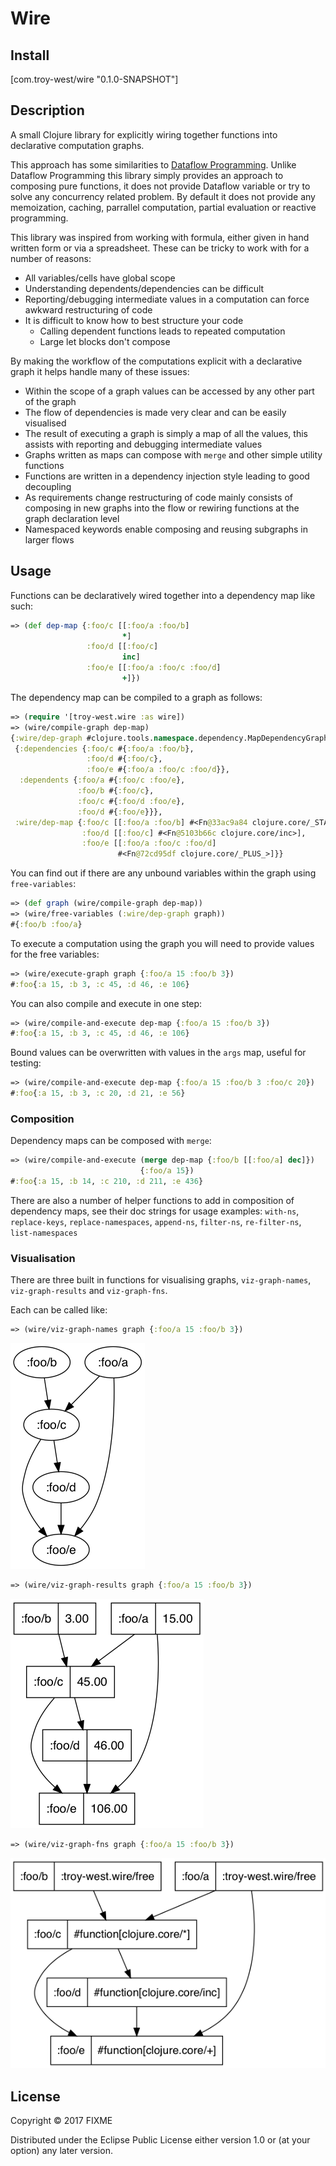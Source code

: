 # Wire

  ## Install

  [com.troy-west/wire "0.1.0-SNAPSHOT"]

  ## Description

  A small Clojure library for explicitly wiring together functions into
  declarative computation graphs.

  This approach has some similarities to [Dataflow Programming](https://en.wikipedia.org/wiki/Dataflow_programming).
  Unlike Dataflow Programming this library simply provides an approach to
  composing pure functions, it does not provide Dataflow variable or try to
  solve any concurrency related problem. By default it does not provide any
  memoization, caching, parrallel computation, partial evaluation or reactive
  programming.

  This library was inspired from working with formula, either given in hand
  written form or via a spreadsheet. These can be tricky to work with for a
  number of reasons:

  * All variables/cells have global scope
  * Understanding dependents/dependencies can be difficult
  * Reporting/debugging intermediate values in a computation can force
    awkward restructuring of code
  * It is difficult to know how to best structure your code
    * Calling dependent functions leads to repeated computation
    * Large let blocks don't compose

  By making the workflow of the computations explicit with a declarative
  graph it helps handle many of these issues:

  * Within the scope of a graph values can be accessed by any other part of
    the graph
  * The flow of dependencies is made very clear and can be easily visualised
  * The result of executing a graph is simply a map of all the values, this
    assists with reporting and debugging intermediate values
  * Graphs written as maps can compose with `merge` and other simple
    utility functions
  * Functions are written in a dependency injection style leading to
    good decoupling
  * As requirements change restructuring of code mainly consists of composing
    in new graphs into the flow or rewiring functions at the graph declaration
    level
  * Namespaced keywords enable composing and reusing subgraphs in larger flows

  ## Usage

  Functions can be declaratively wired together into a dependency map like such:

  ```clojure
  => (def dep-map {:foo/c [[:foo/a :foo/b]
                           *]
                   :foo/d [[:foo/c]
                           inc]
                   :foo/e [[:foo/a :foo/c :foo/d]
                           +]})
  ```

  The dependency map can be compiled to a graph as follows:

  ```clojure
  => (require '[troy-west.wire :as wire])
  => (wire/compile-graph dep-map)
  {:wire/dep-graph #clojure.tools.namespace.dependency.MapDependencyGraph
   {:dependencies {:foo/c #{:foo/a :foo/b},
                   :foo/d #{:foo/c},
                   :foo/e #{:foo/a :foo/c :foo/d}},
    :dependents {:foo/a #{:foo/c :foo/e},
                 :foo/b #{:foo/c},
                 :foo/c #{:foo/d :foo/e},
                 :foo/d #{:foo/e}}},
   :wire/dep-map {:foo/c [[:foo/a :foo/b] #<Fn@33ac9a84 clojure.core/_STAR_>],
                  :foo/d [[:foo/c] #<Fn@5103b66c clojure.core/inc>],
                  :foo/e [[:foo/a :foo/c :foo/d]
                          #<Fn@72cd95df clojure.core/_PLUS_>]}}
  ```

  You can find out if there are any unbound variables within the graph using
  `free-variables`:

  ```clojure
  => (def graph (wire/compile-graph dep-map))
  => (wire/free-variables (:wire/dep-graph graph))
  #{:foo/b :foo/a}
  ```

  To execute a computation using the graph you will need to provide values for
  the free variables:

  ```clojure
  => (wire/execute-graph graph {:foo/a 15 :foo/b 3})
  #:foo{:a 15, :b 3, :c 45, :d 46, :e 106}
  ```

  You can also compile and execute in one step:

  ```clojure
  => (wire/compile-and-execute dep-map {:foo/a 15 :foo/b 3})
  #:foo{:a 15, :b 3, :c 45, :d 46, :e 106}
  ```

  Bound values can be overwritten with values in the `args` map,
  useful for testing:

  ```clojure
  => (wire/compile-and-execute dep-map {:foo/a 15 :foo/b 3 :foo/c 20})
  #:foo{:a 15, :b 3, :c 20, :d 21, :e 56}
  ```

  ### Composition

  Dependency maps can be composed with `merge`:

  ```clojure
  => (wire/compile-and-execute (merge dep-map {:foo/b [[:foo/a] dec]})
                               {:foo/a 15})
  #:foo{:a 15, :b 14, :c 210, :d 211, :e 436}
  ```

  There are also a number of helper functions to add in composition of
  dependency maps, see their doc strings for usage examples:
  `with-ns`, `replace-keys`, `replace-namespaces`, `append-ns`, `filter-ns`,
  `re-filter-ns`, `list-namespaces`

  ### Visualisation

  There are three built in functions for visualising graphs,
  `viz-graph-names`, `viz-graph-results` and `viz-graph-fns`.

  Each can be called like:

  ```clojure
  => (wire/viz-graph-names graph {:foo/a 15 :foo/b 3})
  ```
  ![View graph with names](img/viz-graph-names.png)
  ```clojure
  => (wire/viz-graph-results graph {:foo/a 15 :foo/b 3})
  ```
  ![View graph with results](img/viz-graph-results.png)
  ```clojure
  => (wire/viz-graph-fns graph {:foo/a 15 :foo/b 3})
  ```
  ![View graph with functions](img/viz-graph-fns.png)

## License

Copyright © 2017 FIXME

Distributed under the Eclipse Public License either version 1.0 or (at
your option) any later version.
